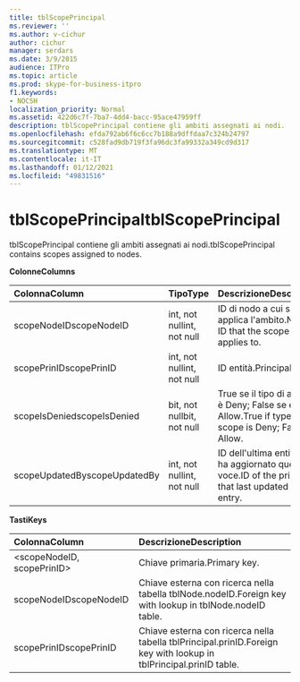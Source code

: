```yaml
---
title: tblScopePrincipal
ms.reviewer: ''
ms.author: v-cichur
author: cichur
manager: serdars
ms.date: 3/9/2015
audience: ITPro
ms.topic: article
ms.prod: skype-for-business-itpro
f1.keywords:
- NOCSH
localization_priority: Normal
ms.assetid: 422d6c7f-7ba7-4dd4-bacc-95ace47959ff
description: tblScopePrincipal contiene gli ambiti assegnati ai nodi.
ms.openlocfilehash: efda792ab6f6c6cc7b188a9dffdaa7c324b24797
ms.sourcegitcommit: c528fad9db719f3fa96dc3fa99332a349cd9d317
ms.translationtype: MT
ms.contentlocale: it-IT
ms.lasthandoff: 01/12/2021
ms.locfileid: "49831516"
---
```

# <a name="tblscopeprincipal"></a><span data-ttu-id="b4dba-103">tblScopePrincipal</span><span class="sxs-lookup"><span data-stu-id="b4dba-103">tblScopePrincipal</span></span>
 
<span data-ttu-id="b4dba-104">tblScopePrincipal contiene gli ambiti assegnati ai nodi.</span><span class="sxs-lookup"><span data-stu-id="b4dba-104">tblScopePrincipal contains scopes assigned to nodes.</span></span>
  
<span data-ttu-id="b4dba-105">**Colonne**</span><span class="sxs-lookup"><span data-stu-id="b4dba-105">**Columns**</span></span>

|<span data-ttu-id="b4dba-106">**Colonna**</span><span class="sxs-lookup"><span data-stu-id="b4dba-106">**Column**</span></span>|<span data-ttu-id="b4dba-107">**Tipo**</span><span class="sxs-lookup"><span data-stu-id="b4dba-107">**Type**</span></span>|<span data-ttu-id="b4dba-108">**Descrizione**</span><span class="sxs-lookup"><span data-stu-id="b4dba-108">**Description**</span></span>|
|:-----|:-----|:-----|
|<span data-ttu-id="b4dba-109">scopeNodeID</span><span class="sxs-lookup"><span data-stu-id="b4dba-109">scopeNodeID</span></span>  <br/> |<span data-ttu-id="b4dba-110">int, not null</span><span class="sxs-lookup"><span data-stu-id="b4dba-110">int, not null</span></span>  <br/> |<span data-ttu-id="b4dba-111">ID di nodo a cui si applica l'ambito.</span><span class="sxs-lookup"><span data-stu-id="b4dba-111">Node ID that the scope applies to.</span></span>  <br/> |
|<span data-ttu-id="b4dba-112">scopePrinID</span><span class="sxs-lookup"><span data-stu-id="b4dba-112">scopePrinID</span></span>  <br/> |<span data-ttu-id="b4dba-113">int, not null</span><span class="sxs-lookup"><span data-stu-id="b4dba-113">int, not null</span></span>  <br/> |<span data-ttu-id="b4dba-114">ID entità.</span><span class="sxs-lookup"><span data-stu-id="b4dba-114">Principal ID.</span></span>  <br/> |
|<span data-ttu-id="b4dba-115">scopeIsDenied</span><span class="sxs-lookup"><span data-stu-id="b4dba-115">scopeIsDenied</span></span>  <br/> |<span data-ttu-id="b4dba-116">bit, not null</span><span class="sxs-lookup"><span data-stu-id="b4dba-116">bit, not null</span></span>  <br/> |<span data-ttu-id="b4dba-117">True se il tipo di ambito è Deny; False se è Allow.</span><span class="sxs-lookup"><span data-stu-id="b4dba-117">True if type of scope is Deny; False if Allow.</span></span>  <br/> |
|<span data-ttu-id="b4dba-118">scopeUpdatedBy</span><span class="sxs-lookup"><span data-stu-id="b4dba-118">scopeUpdatedBy</span></span>  <br/> |<span data-ttu-id="b4dba-119">int, not null</span><span class="sxs-lookup"><span data-stu-id="b4dba-119">int, not null</span></span>  <br/> |<span data-ttu-id="b4dba-120">ID dell'ultima entità che ha aggiornato questa voce.</span><span class="sxs-lookup"><span data-stu-id="b4dba-120">ID of the principal that last updated this entry.</span></span>  <br/> |
   
<span data-ttu-id="b4dba-121">**Tasti**</span><span class="sxs-lookup"><span data-stu-id="b4dba-121">**Keys**</span></span>

|<span data-ttu-id="b4dba-122">**Colonna**</span><span class="sxs-lookup"><span data-stu-id="b4dba-122">**Column**</span></span>|<span data-ttu-id="b4dba-123">**Descrizione**</span><span class="sxs-lookup"><span data-stu-id="b4dba-123">**Description**</span></span>|
|:-----|:-----|
|\<scopeNodeID, scopePrinID\>  <br/> |<span data-ttu-id="b4dba-124">Chiave primaria.</span><span class="sxs-lookup"><span data-stu-id="b4dba-124">Primary key.</span></span>  <br/> |
|<span data-ttu-id="b4dba-125">scopeNodeID</span><span class="sxs-lookup"><span data-stu-id="b4dba-125">scopeNodeID</span></span>  <br/> |<span data-ttu-id="b4dba-126">Chiave esterna con ricerca nella tabella tblNode.nodeID.</span><span class="sxs-lookup"><span data-stu-id="b4dba-126">Foreign key with lookup in tblNode.nodeID table.</span></span>  <br/> |
|<span data-ttu-id="b4dba-127">scopePrinID</span><span class="sxs-lookup"><span data-stu-id="b4dba-127">scopePrinID</span></span>  <br/> |<span data-ttu-id="b4dba-128">Chiave esterna con ricerca nella tabella tblPrincipal.prinID.</span><span class="sxs-lookup"><span data-stu-id="b4dba-128">Foreign key with lookup in tblPrincipal.prinID table.</span></span>  <br/> |
   

